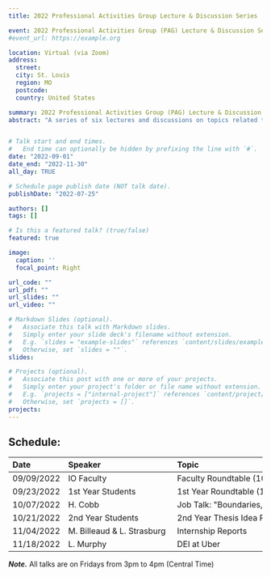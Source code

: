 ```yaml
---
title: 2022 Professional Activities Group Lecture & Discussion Series

event: 2022 Professional Activities Group (PAG) Lecture & Discussion Series
#event_url: https://example.org

location: Virtual (via Zoom)
address:
  street: 
  city: St. Louis
  region: MO
  postcode: 
  country: United States

summary: 2022 Professional Activities Group (PAG) Lecture & Discussion Series
abstract: "A series of six lectures and discussions on topics related to science, practice, and advocacy in IO psychology."


# Talk start and end times.
#   End time can optionally be hidden by prefixing the line with `#`.
date: "2022-09-01"
date_end: "2022-11-30"
all_day: TRUE

# Schedule page publish date (NOT talk date).
publishDate: "2022-07-25"

authors: []
tags: []

# Is this a featured talk? (true/false)
featured: true

image:
  caption: ''
  focal_point: Right

url_code: ""
url_pdf: ""
url_slides: ""
url_video: ""

# Markdown Slides (optional).
#   Associate this talk with Markdown slides.
#   Simply enter your slide deck's filename without extension.
#   E.g. `slides = "example-slides"` references `content/slides/example-slides.md`.
#   Otherwise, set `slides = ""`.
slides:

# Projects (optional).
#   Associate this post with one or more of your projects.
#   Simply enter your project's folder or file name without extension.
#   E.g. `projects = ["internal-project"]` references `content/project/deep-learning/index.md`.
#   Otherwise, set `projects = []`.
projects:
---
```


## Schedule:

| Date        | <div style="width:200px">Speaker</div> | <div style="width:1000px">Topic</div>                                                                                    |
|:------------|:---------------------------------------|:-------------------------------------------------------------------------------------------------------------------------|
| 09/09/2022  | IO Faculty                             | Faculty Roundtable (10-minute "lightning talks" about faculty research, service, teaching, application, advocacy, etc.)  |
| 09/23/2022  | 1st Year Students                      | 1st Year Roundtable (10-minute "lightning talks" about research interested, career goals, hobbies, etc.)                 |
| 10/07/2022  | H. Cobb                                | Job Talk: "Boundaries, Gender, and Meta-Science: Building a Better Work-Nonwork Interface for All"                       |
| 10/21/2022  | 2nd Year Students                      | 2nd Year Thesis Idea Roundtable (10-minute "lightning talks" about thesis ideas)                                         |
| 11/04/2022  | M. Billeaud & L. Strasburg             | Internship Reports                                                                                                       |
| 11/18/2022  | L. Murphy                              | DEI at Uber                                                                                                              |

**_Note._** All talks are on Fridays from 3pm to 4pm (Central Time)
